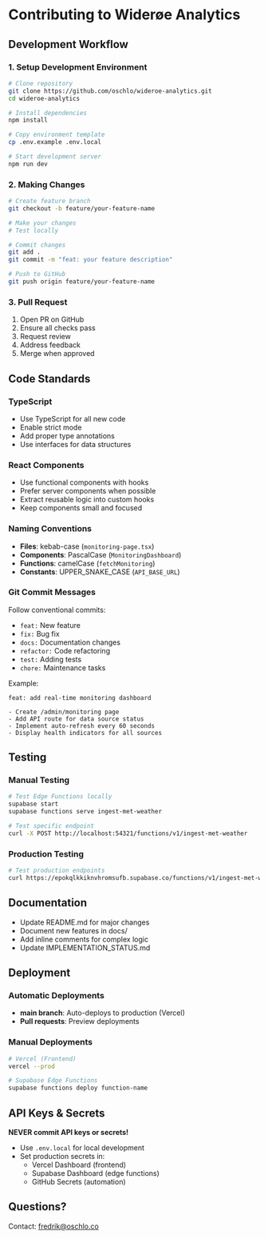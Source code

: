 # Contributing to Widerøe Analytics

## Development Workflow

### 1. Setup Development Environment

```bash
# Clone repository
git clone https://github.com/oschlo/wideroe-analytics.git
cd wideroe-analytics

# Install dependencies
npm install

# Copy environment template
cp .env.example .env.local

# Start development server
npm run dev
```

### 2. Making Changes

```bash
# Create feature branch
git checkout -b feature/your-feature-name

# Make your changes
# Test locally

# Commit changes
git add .
git commit -m "feat: your feature description"

# Push to GitHub
git push origin feature/your-feature-name
```

### 3. Pull Request

1. Open PR on GitHub
2. Ensure all checks pass
3. Request review
4. Address feedback
5. Merge when approved

## Code Standards

### TypeScript

- Use TypeScript for all new code
- Enable strict mode
- Add proper type annotations
- Use interfaces for data structures

### React Components

- Use functional components with hooks
- Prefer server components when possible
- Extract reusable logic into custom hooks
- Keep components small and focused

### Naming Conventions

- **Files**: kebab-case (`monitoring-page.tsx`)
- **Components**: PascalCase (`MonitoringDashboard`)
- **Functions**: camelCase (`fetchMonitoring`)
- **Constants**: UPPER_SNAKE_CASE (`API_BASE_URL`)

### Git Commit Messages

Follow conventional commits:

- `feat:` New feature
- `fix:` Bug fix
- `docs:` Documentation changes
- `refactor:` Code refactoring
- `test:` Adding tests
- `chore:` Maintenance tasks

Example:
```
feat: add real-time monitoring dashboard

- Create /admin/monitoring page
- Add API route for data source status
- Implement auto-refresh every 60 seconds
- Display health indicators for all sources
```

## Testing

### Manual Testing

```bash
# Test Edge Functions locally
supabase start
supabase functions serve ingest-met-weather

# Test specific endpoint
curl -X POST http://localhost:54321/functions/v1/ingest-met-weather
```

### Production Testing

```bash
# Test production endpoints
curl https://epokqlkkiknvhromsufb.supabase.co/functions/v1/ingest-met-weather
```

## Documentation

- Update README.md for major changes
- Document new features in docs/
- Add inline comments for complex logic
- Update IMPLEMENTATION_STATUS.md

## Deployment

### Automatic Deployments

- **main branch**: Auto-deploys to production (Vercel)
- **Pull requests**: Preview deployments

### Manual Deployments

```bash
# Vercel (Frontend)
vercel --prod

# Supabase Edge Functions
supabase functions deploy function-name
```

## API Keys & Secrets

**NEVER commit API keys or secrets!**

- Use `.env.local` for local development
- Set production secrets in:
  - Vercel Dashboard (frontend)
  - Supabase Dashboard (edge functions)
  - GitHub Secrets (automation)

## Questions?

Contact: fredrik@oschlo.co
